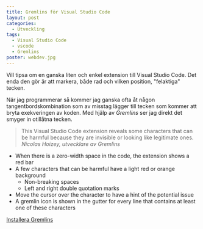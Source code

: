 ```yaml
---
title: Gremlins för Visual Studio Code
layout: post
categories:
  - Utveckling
tags:
  - Visual Studio Code
  - vscode
  - Gremlins
poster: webdev.jpg
---
```


Vill tipsa om en ganska liten och enkel extension till Visual Studio Code. Det enda den gör är att markera, både rad och vilken position, "felaktiga" tecken. 

När jag programmerar så kommer jag ganska ofta åt någon tangentbordskombination som av misstag lägger till tecken som kommer att bryta exekveringen av koden. Med hjälp av *Gremlins* ser jag direkt det smyger in otillåtna tecken.

> This Visual Studio Code extension reveals some characters that can be harmful because they are invisible or looking like legitimate ones. <cite>Nicolas Hoizey, utvecklare av Gremlins</cite>

- When there is a zero-width space in the code, the extension shows a red bar
- A few characters that can be harmful have a light red or orange background
  - Non-breaking spaces
  - Left and right double quotation marks
- Move the cursor over the character to have a hint of the potential issue
- A gremlin icon is shown in the gutter for every line that contains at least one of these characters

[Installera Gremlins](https://marketplace.visualstudio.com/items?itemName=nhoizey.gremlins)
